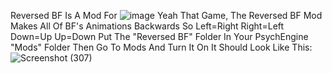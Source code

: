 Reversed BF Is A Mod For ![image](https://user-images.githubusercontent.com/124836837/234409889-d284f8e5-1e5d-40c2-9abf-bc82390eb852.png) Yeah That Game,
The Reversed BF Mod Makes All Of BF's Animations Backwards So Left=Right Right=Left Down=Up Up=Down
Put The "Reversed BF" Folder In Your PsychEngine "Mods" Folder Then Go To Mods And Turn It On
It Should Look Like This: ![Screenshot (307)](https://user-images.githubusercontent.com/124836837/235211831-ff07bae5-875a-4601-928b-a6ca61d053b0.png)

